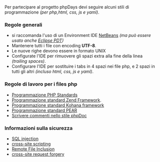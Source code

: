 Per partecipare al progetto phpDays devi seguire alcuni stili di programmazione _(per php,html, css, js e yaml)_.


### Regole generali ###
  * si raccomanda l'uso di un Environment IDE [NetBeans](http://netbeans.org/) _(ma può essere usato anche [Eclipse PDT](http://eclipse.org/pdt/))_
  * Mantenere tutti i file con encoding **UTF-8**.
  * Le nuove righe devono essere in formato UNIX
  * Configurate l'IDE per rimuovere gli spazi extra alla fine della linea _(trailing spaces)_.
  * Configurare l'IDE per sostituire i tabs in 4 spazi nei file php, e 2 spazi in tutti gli altri _(incluso html, css, js e yaml)_.


### Regole di lavoro per i files php ###
  * [Programmazione PHP Standards](http://cvs.php.net/viewvc.cgi/php-src/CODING_STANDARDS?view=markup)
  * [Programmazione standard Zend Framework](http://framework.zend.com/manual/ru/coding-standard.html).
  * [Programmazione standard Kohana framework](http://dev.kohanaphp.com/wiki/CodingStyle)
  * [Programmazione standard PEAR](http://pear.php.net/manual/ru/standards.php)
  * [Scrivere commenti nello stile phpDoc](http://en.wikipedia.org/wiki/PHPDoc)


### Informazioni sulla sicurezza ###

  * [SQL injection](http://en.wikipedia.org/wiki/SQL_injection)
  * [cross-site scripting](http://en.wikipedia.org/wiki/Cross-site_scripting)
  * [Remote File Inclusion](http://en.wikipedia.org/wiki/Remote_File_Inclusion)
  * [cross-site request forgery](http://en.wikipedia.org/wiki/Cross-site_request_forgery)
